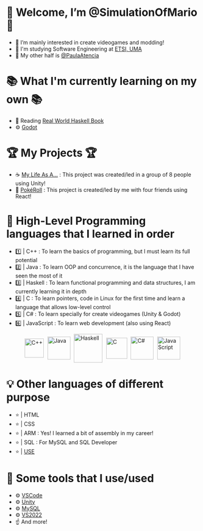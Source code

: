 # 🎇 Welcome, I’m @SimulationOfMario 🎇
- 👀 I’m mainly interested in create videogames and modding!
- 📖 I'm studying Software Engineering at [ETSI, UMA](https://www.uma.es/etsi-informatica/)
- 💜 My other half is [@PaulaAtencia](https://github.com/PaulaAtencia)

# 📚 What I'm currently learning on my own 📚
- 🧮 Reading [Real World Haskell Book](https://book.realworldhaskell.org/)
- ⚙ [Godot](https://godotengine.org/)

# 🏆 My Projects 🏆
- ☕ [My Life As A...](https://wrenchstudio.000webhostapp.com/index.html#home-section) : This project was created/led in a group of 8 people using Unity!
- 🎰 [PokéRoll](https://pokeroll.es) : This project is created/led by me with four friends using React!

# 🧠 High-Level Programming languages that I learned in order 
- 1️⃣ | C++        : To learn the basics of programming, but I must learn its full potential 
- 2️⃣ | Java       : To learn OOP and concurrence, it is the language that I have seen the most of it
- 3️⃣ | Haskell    : To learn functional programming and data structures, I am currently learning it in depth
- 4️⃣ | C          : To learn pointers, code in Linux for the first time and learn a language that allows low-level control
- 5️⃣ | C#         : To learn specially for create videogames (Unity & Godot)
- 6️⃣ | JavaScript : To learn web development (also using React)

<div style="display: flex; justify-content: center; align-items: center; gap: 1vw;">
  <img alt="C++" width="50" height="auto" src="https://upload.wikimedia.org/wikipedia/commons/thumb/1/18/ISO_C%2B%2B_Logo.svg/300px-ISO_C%2B%2B_Logo.svg.png"/>
  <img alt="Java" width="60" height="auto" src="https://cdn.icon-icons.com/icons2/2699/PNG/512/java_logo_icon_169577.png"/>
  <img alt="Haskell" width="75" height="auto" src="https://www.haskell.org/ghcup/haskell_logo.png"/>
  <img alt="C" width="55" height="auto" src="https://wallpapercave.com/wp/wp4521293.png"/>
  <img alt="C#" width="60" height="auto" src="https://iconape.com/wp-content/png_logo_vector/c.png"/>
  <img alt="JavaScript" width="60" height="auto" src="https://logosvector.net/wp-content/uploads/2015/07/JavaScript_logo.png"/>
</div>

# 💡 Other languages of different purpose
- ⭐ | HTML
- ⭐ | CSS
- ⭐ | ARM   : Yes! I learned a bit of assembly in my career!
- ⭐ | SQL   : For MySQL and SQL Developer
- ⭐ | [USE](https://github.com/useocl/use)

# 🧰 Some tools that I use/used
- ⚙️ [VSCode](https://code.visualstudio.com/)
- ⚙️ [Unity](https://unity.com/es)
- ⚙️ [MySQL](https://www.mysql.com/)
- ⚙️ [VS2022](https://visualstudio.microsoft.com/es/vs/)
- ☝️ And more!

<!---
SimulationOfMario/SimulationOfMario is a ✨ special ✨ repository because its `README.md` (this file) appears on your GitHub profile.
You can click the Preview link to take a look at your changes.
--->

